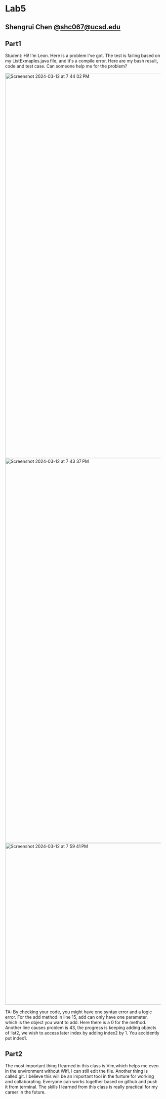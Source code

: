 # Lab5 
## Shengrui Chen @shc067@ucsd.edu

## Part1
Student: Hi! I'm Leon. Here is a problem I've got. The test is failing based on my ListExmaples.java file, and it's a compile error. Here are my bash result, code and test case. Can someone help me for the problem? 

<img width="1242" alt="Screenshot 2024-03-12 at 7 44 02 PM" src="https://github.com/LC0229/cse15l-lab-reports/assets/156004283/66ce9f76-91f1-4f4a-918c-83902fcb66d2">

<img width="1242" alt="Screenshot 2024-03-12 at 7 43 37 PM" src="https://github.com/LC0229/cse15l-lab-reports/assets/156004283/76757a7b-75d2-4dcb-bc92-8b7fcf91b628">

<img width="522" alt="Screenshot 2024-03-12 at 7 59 41 PM" src="https://github.com/LC0229/cse15l-lab-reports/assets/156004283/167581cf-a5d0-4dab-9821-93cabfa13779">

TA: By checking your code, you might have one syntax error and a logic error. For the add method in line 15, add can only have one parameter, which is the object you want to add. Here there is a 0 for the method. Another line causes problem is 43, the progress is keeping adding objects of list2, we wish to access later index by adding index2 by 1. You accidently put index1.







## Part2
The most important thing I learned in this class is Vim,which helps me even in the environment without Wifi, I can still edit the file. Another thing is called git. I believe this will be an important 
tool in the furture for working and collaborating. Everyone can works together based on github and push it from terminal. The skills I learned from this class is really practical for my career in the future.
